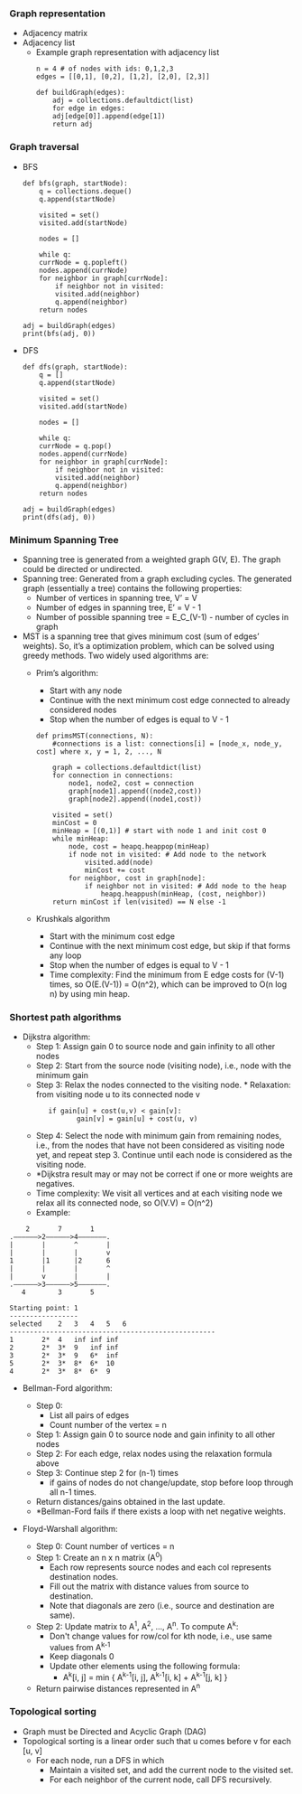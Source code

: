 ### Graph representation
* Adjacency matrix
* Adjacency list
  * Example graph representation with adjacency list
	```
	n = 4 # of nodes with ids: 0,1,2,3
	edges = [[0,1], [0,2], [1,2], [2,0], [2,3]]

	def buildGraph(edges):
	    adj = collections.defaultdict(list)
	    for edge in edges:
		adj[edge[0]].append(edge[1])
	    return adj
	```
### Graph traversal
* BFS
	```
	def bfs(graph, startNode):
	    q = collections.deque()
	    q.append(startNode)

	    visited = set()
	    visited.add(startNode)

	    nodes = []

	    while q:
		currNode = q.popleft()
		nodes.append(currNode)
		for neighbor in graph[currNode]:
		    if neighbor not in visited:
			visited.add(neighbor)
			q.append(neighbor)
	    return nodes

	adj = buildGraph(edges)
	print(bfs(adj, 0))
	```

* DFS
	```
	def dfs(graph, startNode):
	    q = []
	    q.append(startNode)

	    visited = set()
	    visited.add(startNode)

	    nodes = []

	    while q:
		currNode = q.pop()
		nodes.append(currNode)
		for neighbor in graph[currNode]:
		    if neighbor not in visited:
			visited.add(neighbor)
			q.append(neighbor)
	    return nodes

	adj = buildGraph(edges)
	print(dfs(adj, 0))
	```

### Minimum Spanning Tree
* Spanning tree is generated from a weighted graph G(V, E). The graph could be directed or undirected.
* Spanning tree: Generated from a graph excluding cycles. The generated graph (essentially a tree) contains the following properties:
  * Number of vertices in spanning tree, V’ = V
  * Number of edges in spanning tree, E’ = V - 1
  * Number of possible spanning tree = E_C_(V-1) - number of cycles in graph
* MST is a spanning tree that gives minimum cost (sum of edges’ weights). So, it’s a optimization problem, which can be solved using greedy methods. Two widely used algorithms are:
  * Prim’s algorithm:
    * Start with any node
    * Continue with the next minimum cost edge connected to already considered nodes
    * Stop when the number of edges is equal to V - 1
    
    ```
    def primsMST(connections, N):
        #connections is a list: connections[i] = [node_x, node_y, cost] where x, y = 1, 2, ..., N
	
        graph = collections.defaultdict(list)
        for connection in connections:
            node1, node2, cost = connection
            graph[node1].append((node2,cost))
            graph[node2].append((node1,cost))
        
        visited = set()
        minCost = 0
        minHeap = [(0,1)] # start with node 1 and init cost 0
        while minHeap:
            node, cost = heapq.heappop(minHeap)
            if node not in visited: # Add node to the network
                visited.add(node)
                minCost += cost
            for neighbor, cost in graph[node]:
                if neighbor not in visited: # Add node to the heap
                    heapq.heappush(minHeap, (cost, neighbor))
        return minCost if len(visited) == N else -1
    ```
    
  * Krushkals algorithm
    * Start with the minimum cost edge
    * Continue with the next minimum cost edge, but skip if that forms any loop
    * Stop when the number of edges is equal to V - 1
    * Time complexity: Find the minimum from E edge costs for (V-1) times, so O(E.(V-1)) = O(n^2), which can be improved to O(n log n) by using min heap.

### Shortest path algorithms
* Dijkstra algorithm:
  * Step 1: Assign gain 0 to source node and gain infinity to all other nodes
  * Step 2: Start from the source node (visiting node), i.e., node with the minimum gain
  * Step 3: Relax the nodes connected to the visiting node.
	    * Relaxation: from visiting node u to its connected node v
     ```
	    if gain[u] + cost(u,v) < gain[v]:
		       gain[v] = gain[u] + cost(u, v)
     ```
  * Step 4: Select the node with minimum gain from remaining nodes, i.e., from the nodes that have not been considered as visiting node yet, and repeat step 3. Continue until each node is considered as the visiting node.
  * *Dijkstra result may or may not be correct if one or more weights are negatives.
  * Time complexity: We visit all vertices and at each visiting node we relax all its connected node, so O(V.V) = O(n^2)
  * Example:
```
    2       7       1
.——————>2——————>4———————.
|       |       ^       |
|       |       |       v
1       |1      |2      6
|       |       |       ^
|       v       |       |
.——————>3——————>5———————.
   4        3       5

Starting point: 1
-----------------
selected	2	3	4	5	6
---------------------------------------------------
1		2*	4	inf	inf	inf
2		2*	3*	9	inf	inf
3		2*	3*	9	6*	inf
5		2*	3*	8*	6*	10
4		2*	3*	8*	6*	9
```

* Bellman-Ford algorithm:
  * Step 0:
    * List all pairs of edges
    * Count number of the vertex = n
  * Step 1: Assign gain 0 to source node and gain infinity to all other nodes
  * Step 2: For each edge, relax nodes using the relaxation formula above
  * Step 3: Continue step 2 for (n-1) times
    * if gains of nodes do not change/update, stop before loop through all n-1 times.
  * Return distances/gains obtained in the last update.
  * *Bellman-Ford fails if there exists a loop with net negative weights.

* Floyd-Warshall algorithm:
  * Step 0: Count number of vertices = n
  * Step 1: Create an n x n matrix (A<sup>0</sup>)
    * Each row represents source nodes and each col represents destination nodes.
    * Fill out the matrix with distance values from source to destination.
    * Note that diagonals are zero (i.e., source and destination are same).
  * Step 2: Update matrix to A<sup>1</sup>, A<sup>2</sup>, ..., A<sup>n</sup>. To compute A<sup>k</sup>:
    * Don't change values for row/col for kth node, i.e., use same values from A<sup>k-1</sup>
    * Keep diagonals 0
    * Update other elements using the following formula:
      * A<sup>k</sup>[i, j] = min { A<sup>k-1</sup>[i, j], A<sup>k-1</sup>[i, k] + A<sup>k-1</sup>[j, k] }
  * Return pairwise distances represented in A<sup>n</sup>

### Topological sorting
* Graph must be Directed and Acyclic Graph (DAG)
* Topological sorting is a linear order such that u comes before v for each [u, v]
  * For each node, run a DFS in which
    * Maintain a visited set, and add the current node to the visited set.
    * For each neighbor of the current node, call DFS recursively.

